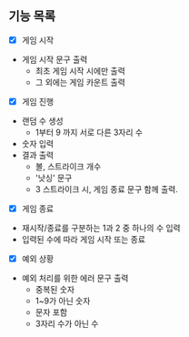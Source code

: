 ## 기능 목록

- [x] 게임 시작
- 게임 시작 문구 출력
  - 최초 게임 시작 시에만 출력
  - 그 외에는 게임 카운트 출력
- [x] 게임 진행
- 랜덤 수 생성
  - 1부터 9 까지 서로 다른 3자리 수
- 숫자 입력
- 결과 출력
  - 볼, 스트라이크 개수
  - '낫싱' 문구
  - 3 스트라이크 시, 게임 종료 문구 함께 출력.
- [x] 게임 종료
- 재시작/종료를 구분하는 1과 2 중 하나의 수 입력
- 입력된 수에 따라 게임 시작 또는 종료
- [x] 예외 상황
- 예외 처리를 위한 에러 문구 출력
  - 중복된 숫자
  - 1~9가 아닌 숫자
  - 문자 포함
  - 3자리 수가 아닌 수
